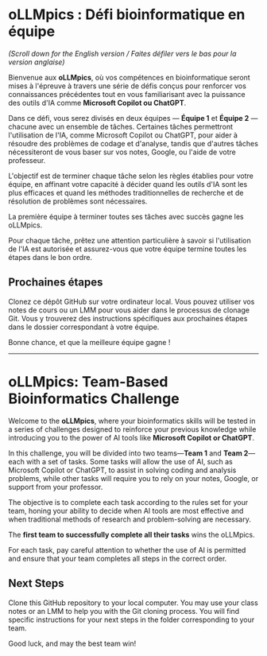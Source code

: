 
# oLLMpics : Défi bioinformatique en équipe

*(Scroll down for the English version / Faites défiler vers le bas pour la version anglaise)*

Bienvenue aux **oLLMpics**, où vos compétences en bioinformatique seront mises à l'épreuve à travers une série de défis conçus pour renforcer vos connaissances précédentes tout en vous familiarisant avec la puissance des outils d'IA comme **Microsoft Copilot ou ChatGPT**.

Dans ce défi, vous serez divisés en deux équipes — **Équipe 1** et **Équipe 2** — chacune avec un ensemble de tâches. Certaines tâches permettront l'utilisation de l'IA, comme Microsoft Copilot ou ChatGPT, pour aider à résoudre des problèmes de codage et d'analyse, tandis que d'autres tâches nécessiteront de vous baser sur vos notes, Google, ou l'aide de votre professeur.

L'objectif est de terminer chaque tâche selon les règles établies pour votre équipe, en affinant votre capacité à décider quand les outils d'IA sont les plus efficaces et quand les méthodes traditionnelles de recherche et de résolution de problèmes sont nécessaires.

La première équipe à terminer toutes ses tâches avec succès gagne les oLLMpics.

Pour chaque tâche, prêtez une attention particulière à savoir si l'utilisation de l'IA est autorisée et assurez-vous que votre équipe termine toutes les étapes dans le bon ordre.

## Prochaines étapes

Clonez ce dépôt GitHub sur votre ordinateur local. Vous pouvez utiliser vos notes de cours ou un LMM pour vous aider dans le processus de clonage Git. Vous y trouverez des instructions spécifiques aux prochaines étapes dans le dossier correspondant à votre équipe.


Bonne chance, et que la meilleure équipe gagne !

---

# oLLMpics: Team-Based Bioinformatics Challenge

Welcome to the **oLLMpics**, where your bioinformatics skills will be tested in a series of challenges designed to reinforce your previous knowledge while introducing you to the power of AI tools like **Microsoft Copilot or ChatGPT**.

In this challenge, you will be divided into two teams—**Team 1** and **Team 2**—each with a set of tasks. Some tasks will allow the use of AI, such as Microsoft Copilot or ChatGPT, to assist in solving coding and analysis problems, while other tasks will require you to rely on your notes, Google, or support from your professor.

The objective is to complete each task according to the rules set for your team, honing your ability to decide when AI tools are most effective and when traditional methods of research and problem-solving are necessary.

The **first team to successfully complete all their tasks** wins the oLLMpics.

For each task, pay careful attention to whether the use of AI is permitted and ensure that your team completes all steps in the correct order.

## Next Steps

Clone this GitHub repository to your local computer. You may use your class notes or an LMM to help you with the Git cloning process. You will find specific instructions for your next steps in the folder corresponding to your team.

Good luck, and may the best team win!
